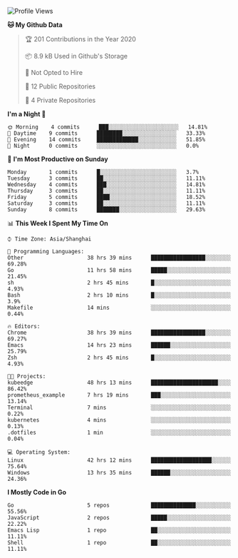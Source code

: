 <!--START_SECTION:waka-->
![Profile Views](http://img.shields.io/badge/Profile%20Views-67-blue)

**🐱 My Github Data** 

> 🏆 201 Contributions in the Year 2020
 > 
> 📦 8.9 kB Used in Github's Storage 
 > 
> 🚫 Not Opted to Hire
 > 
> 📜 12 Public Repositories 
 > 
> 🔑 4 Private Repositories  
 > 
**I'm a Night 🦉** 

```text
🌞 Morning    4 commits      ███░░░░░░░░░░░░░░░░░░░░░░   14.81% 
🌆 Daytime    9 commits      ████████░░░░░░░░░░░░░░░░░   33.33% 
🌃 Evening    14 commits     █████████████░░░░░░░░░░░░   51.85% 
🌙 Night      0 commits      ░░░░░░░░░░░░░░░░░░░░░░░░░   0.0%

```
📅 **I'm Most Productive on Sunday** 

```text
Monday       1 commits      █░░░░░░░░░░░░░░░░░░░░░░░░   3.7% 
Tuesday      3 commits      ██░░░░░░░░░░░░░░░░░░░░░░░   11.11% 
Wednesday    4 commits      ███░░░░░░░░░░░░░░░░░░░░░░   14.81% 
Thursday     3 commits      ██░░░░░░░░░░░░░░░░░░░░░░░   11.11% 
Friday       5 commits      ████░░░░░░░░░░░░░░░░░░░░░   18.52% 
Saturday     3 commits      ██░░░░░░░░░░░░░░░░░░░░░░░   11.11% 
Sunday       8 commits      ███████░░░░░░░░░░░░░░░░░░   29.63%

```


📊 **This Week I Spent My Time On** 

```text
⌚︎ Time Zone: Asia/Shanghai

💬 Programming Languages: 
Other                    38 hrs 39 mins      █████████████████░░░░░░░░   69.28% 
Go                       11 hrs 58 mins      █████░░░░░░░░░░░░░░░░░░░░   21.45% 
sh                       2 hrs 45 mins       █░░░░░░░░░░░░░░░░░░░░░░░░   4.93% 
Bash                     2 hrs 10 mins       █░░░░░░░░░░░░░░░░░░░░░░░░   3.9% 
Makefile                 14 mins             ░░░░░░░░░░░░░░░░░░░░░░░░░   0.44%

🔥 Editors: 
Chrome                   38 hrs 39 mins      █████████████████░░░░░░░░   69.27% 
Emacs                    14 hrs 23 mins      ██████░░░░░░░░░░░░░░░░░░░   25.79% 
Zsh                      2 hrs 45 mins       █░░░░░░░░░░░░░░░░░░░░░░░░   4.93%

🐱‍💻 Projects: 
kubeedge                 48 hrs 13 mins      █████████████████████░░░░   86.42% 
prometheus_example       7 hrs 19 mins       ███░░░░░░░░░░░░░░░░░░░░░░   13.14% 
Terminal                 7 mins              ░░░░░░░░░░░░░░░░░░░░░░░░░   0.22% 
kubernetes               4 mins              ░░░░░░░░░░░░░░░░░░░░░░░░░   0.13% 
.dotfiles                1 min               ░░░░░░░░░░░░░░░░░░░░░░░░░   0.04%

💻 Operating System: 
Linux                    42 hrs 12 mins      ███████████████████░░░░░░   75.64% 
Windows                  13 hrs 35 mins      ██████░░░░░░░░░░░░░░░░░░░   24.36%

```

**I Mostly Code in Go** 

```text
Go                       5 repos             ██████████████░░░░░░░░░░░   55.56% 
JavaScript               2 repos             █████░░░░░░░░░░░░░░░░░░░░   22.22% 
Emacs Lisp               1 repo              ██░░░░░░░░░░░░░░░░░░░░░░░   11.11% 
Shell                    1 repo              ██░░░░░░░░░░░░░░░░░░░░░░░   11.11%

```



<!--END_SECTION:waka-->
